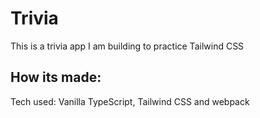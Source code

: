 # Trivia
This is a trivia app I am building to practice Tailwind CSS
## How its made:
Tech used: Vanilla TypeScript, Tailwind CSS and webpack